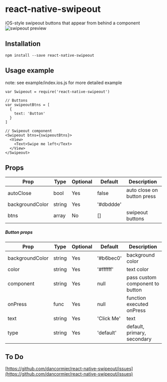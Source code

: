 # react-native-swipeout
iOS-style swipeout buttons that appear from behind a component
![swipeout preview](http://i.imgur.com/oCQLNFC.gif)

## Installation
```
npm install --save react-native-swipeout
```

## Usage example

note: see example/index.ios.js for more detailed example

```
var Swipeout = require('react-native-swipeout')

// Buttons
var swipeoutBtns = [
  {
    text: 'Button'
  }
]

// Swipeout component
<Swipeout btns={swipeoutBtns}>
  <View>
    <Text>Swipe me left</Text>
  </View>
</Swipeout>

```

## Props

Prop            | Type   | Optional | Default   | Description
--------------- | ------ | -------- | --------- | -----------
autoClose       | bool   | Yes      | false     | auto close on button press
backgroundColor | string | Yes      | '#dbddde' | 
btns            | array  | No       | []        | swipeout buttons 

##### Button props

Prop            | Type   | Optional | Default   | Description
--------------- | ------ | -------- | --------- | -----------
backgroundColor | string | Yes      | '#b6bec0' | background color
color           | string | Yes      | '#ffffff' | text color
component       | string | Yes      | null      | pass custom component to button
onPress         | func   | Yes      | null      | function executed onPress
text            | string | Yes      | 'Click Me'| text
type            | string | Yes      | 'default' | default, primary, secondary

## To Do

[https://github.com/dancormier/react-native-swipeout/issues](https://github.com/dancormier/react-native-swipeout/issues)